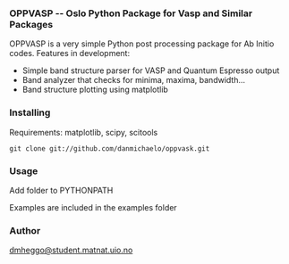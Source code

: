 ### OPPVASP -- Oslo Python Package for Vasp and Similar Packages

OPPVASP is a very simple Python post processing package for Ab Initio
codes. Features in development:

* Simple band structure parser for VASP and Quantum Espresso output
* Band analyzer that checks for minima, maxima, bandwidth...
* Band structure plotting using matplotlib 

### Installing

Requirements: matplotlib, scipy, scitools

    git clone git://github.com/danmichaelo/oppvask.git

### Usage

Add folder to PYTHONPATH

Examples are included in the examples folder

### Author

dmheggo@student.matnat.uio.no
